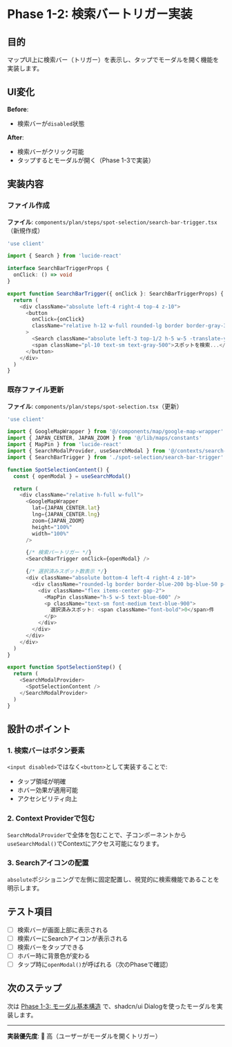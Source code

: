 # Phase 1-2: 検索バートリガー実装

## 目的

マップUI上に検索バー（トリガー）を表示し、タップでモーダルを開く機能を実装します。

## UI変化

**Before**:

- 検索バーが`disabled`状態

**After**:

- 検索バーがクリック可能
- タップするとモーダルが開く（Phase 1-3で実装）

## 実装内容

### ファイル作成

**ファイル**: `components/plan/steps/spot-selection/search-bar-trigger.tsx`（新規作成）

```typescript
'use client'

import { Search } from 'lucide-react'

interface SearchBarTriggerProps {
  onClick: () => void
}

export function SearchBarTrigger({ onClick }: SearchBarTriggerProps) {
  return (
    <div className="absolute left-4 right-4 top-4 z-10">
      <button
        onClick={onClick}
        className="relative h-12 w-full rounded-lg border border-gray-300 bg-white shadow-lg hover:bg-gray-50 focus:outline-none focus:ring-2 focus:ring-blue-500"
      >
        <Search className="absolute left-3 top-1/2 h-5 w-5 -translate-y-1/2 text-gray-400" />
        <span className="pl-10 text-sm text-gray-500">スポットを検索...</span>
      </button>
    </div>
  )
}
```

### 既存ファイル更新

**ファイル**: `components/plan/steps/spot-selection.tsx`（更新）

```typescript
'use client'

import { GoogleMapWrapper } from '@/components/map/google-map-wrapper'
import { JAPAN_CENTER, JAPAN_ZOOM } from '@/lib/maps/constants'
import { MapPin } from 'lucide-react'
import { SearchModalProvider, useSearchModal } from '@/contexts/search-modal-context'
import { SearchBarTrigger } from './spot-selection/search-bar-trigger'

function SpotSelectionContent() {
  const { openModal } = useSearchModal()

  return (
    <div className="relative h-full w-full">
      <GoogleMapWrapper
        lat={JAPAN_CENTER.lat}
        lng={JAPAN_CENTER.lng}
        zoom={JAPAN_ZOOM}
        height="100%"
        width="100%"
      />

      {/* 検索バートリガー */}
      <SearchBarTrigger onClick={openModal} />

      {/* 選択済みスポット数表示 */}
      <div className="absolute bottom-4 left-4 right-4 z-10">
        <div className="rounded-lg border border-blue-200 bg-blue-50 p-4 shadow-lg">
          <div className="flex items-center gap-2">
            <MapPin className="h-5 w-5 text-blue-600" />
            <p className="text-sm font-medium text-blue-900">
              選択済みスポット: <span className="font-bold">0</span>件
            </p>
          </div>
        </div>
      </div>
    </div>
  )
}

export function SpotSelectionStep() {
  return (
    <SearchModalProvider>
      <SpotSelectionContent />
    </SearchModalProvider>
  )
}
```

## 設計のポイント

### 1. 検索バーはボタン要素

`<input disabled>`ではなく`<button>`として実装することで:

- タップ領域が明確
- ホバー効果が適用可能
- アクセシビリティ向上

### 2. Context Providerで包む

`SearchModalProvider`で全体を包むことで、子コンポーネントから`useSearchModal()`でContextにアクセス可能になります。

### 3. Searchアイコンの配置

`absolute`ポジショニングで左側に固定配置し、視覚的に検索機能であることを明示します。

## テスト項目

- [ ] 検索バーが画面上部に表示される
- [ ] 検索バーにSearchアイコンが表示される
- [ ] 検索バーをタップできる
- [ ] ホバー時に背景色が変わる
- [ ] タップ時に`openModal()`が呼ばれる（次のPhaseで確認）

## 次のステップ

次は [Phase 1-3: モーダル基本構造](./03-modal-basic.md) で、shadcn/ui Dialogを使ったモーダルを実装します。

---

**実装優先度**: 🔴 高（ユーザーがモーダルを開くトリガー）
